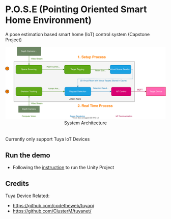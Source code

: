 # P.O.S.E (Pointing Oriented Smart Home Environment)
A pose estimation based smart home (IoT) control system (Capstone Project)

<img src="./doc/flow.drawio.svg">
<center>System Architecture</center>
</br>
</br>
Currently only support Tuya IoT Devices

## Run the demo
* Following the [instruction](RaycastDetection/README.md) to run the Unity Project 


## Credits
Tuya Device Related:
* https://github.com/codetheweb/tuyapi
* https://github.com/ClusterM/tuyanet/

